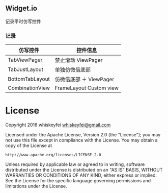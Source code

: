 ## Widget.io

记录平时仿写控件

### 记录

仿写控件 | 控件信息
------- | -------
 TabViewPager |  禁止滑动 ViewPager
 TabJustLayout |  单独仿微信底部
 BottomTabLayout | 仿微信底部 ＋ ViewPager
 CombinationView | FrameLayout Custom view

# License
 Copyright 2016 whiskeyfei <whiskeyfei@gmail.com><br/>

 Licensed under the Apache License, Version 2.0 (the "License");
 you may not use this file except in compliance with the License.
 You may obtain a copy of the License at

    http://www.apache.org/licenses/LICENSE-2.0

 Unless required by applicable law or agreed to in writing, software
 distributed under the License is distributed on an "AS IS" BASIS,
 WITHOUT WARRANTIES OR CONDITIONS OF ANY KIND, either express or implied.
 See the License for the specific language governing permissions and
 limitations under the License.
